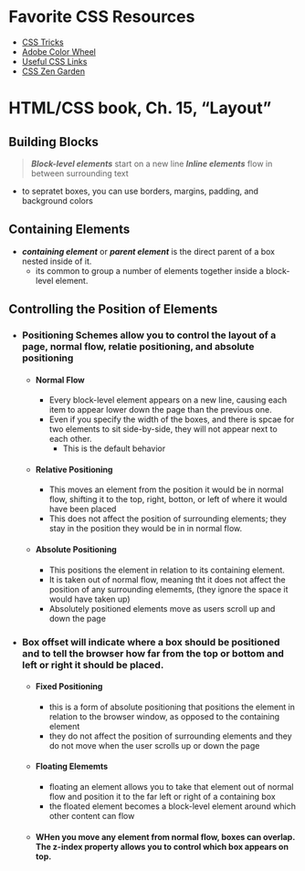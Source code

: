 # Favorite CSS Resources
- [CSS Tricks](https://css-tricks.com/)
- [Adobe Color Wheel](https://color.adobe.com/create/color-wheel)
- [Useful CSS Links](https://html-css-js.com/css/links/)
- [CSS Zen Garden](http://www.csszengarden.com/)

# HTML/CSS book, Ch. 15, “Layout” 

## Building Blocks
> ***Block-level elements*** start on a new line
> ***Inline elements*** flow in between surrounding text
- to sepratet boxes, you can use borders, margins, padding, and background colors 

## Containing Elements
- ***containing element*** or ***parent element*** is the direct parent of a box nested inside of it.
  - its common to group a number of elements together inside a block-level element.

## Controlling the Position of Elements
- ### Positioning Schemes allow you to control the layout of a page, normal flow, relatie positioning, and absolute positioning
  - #### Normal Flow 
    - Every block-level element appears on a new line, causing each item to appear lower down the page than the previous one. 
    - Even if you specify the width of the boxes, and there is spcae for two elements to sit side-by-side, they will not appear next to each other. 
      - This is the default behavior
  - #### Relative Positioning
    - This moves an element from the position it would be in normal flow, shifting it to the top, right, botton, or left of where it would have been placed
    - This does not affect the position of surrounding elements; they stay in the position they would be in in normal flow.
  - #### Absolute Positioning
    - This positions the element in relation to its containing element. 
    - It is taken out of normal flow, meaning tht it does not affect the position of any surrounding elememts, (they ignore the space it would have taken up)
    - Absolutely positioned elements move as users scroll up and down the page
- ### Box offset will indicate where a box should be positioned and to tell the browser how far from the top or bottom and left or right it should be placed.
  - #### Fixed Positioning
    - this is a form of absolute positioning that positions the element in relation to the browser window, as opposed to the containing element
    - they do not affect the position of surrounding elements and they do not move when the user scrolls up or down the page
  - #### Floating Elememts
    - floating an element allows you to take that element out of normal flow and position it to the far left or right of a containing box
    - the floated element becomes a block-level element around which other content can flow
  - #### WHen you move any element from normal flow, boxes can overlap. The z-index property allows you to control which box appears on top.

